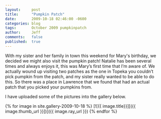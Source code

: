 ```yaml
---
layout:     post
title:      "Pumpkin Patch"
date:       2009-10-18 02:46:00 -0600
categories: blog
tags:       October 2009 pumpkinpatch
author:     Jeff
comments:   false
published:  true
---
```

With my sister and her family in town this weekend for Mary's birthday, we decided we might also visit the pumpkin patch! Natalie has been several times and always enjoys it, this was Mary’s first time that I’m aware of. We actually wound up visiting two patches as the one in Topeka you couldn’t pick pumpkin from the patch, and my sister really wanted to be able to do this. So there was a place in Lawrence that we found that had an actual patch that you picked your pumpkins from.

I have uploaded some of the pictures into the gallery below.

{% for image in site.gallery-2009-10-18 %}
  [![{{ image.title}}][({{ image.thumb_url }}])]({{ image.ray_url }})
{% endfor %}
